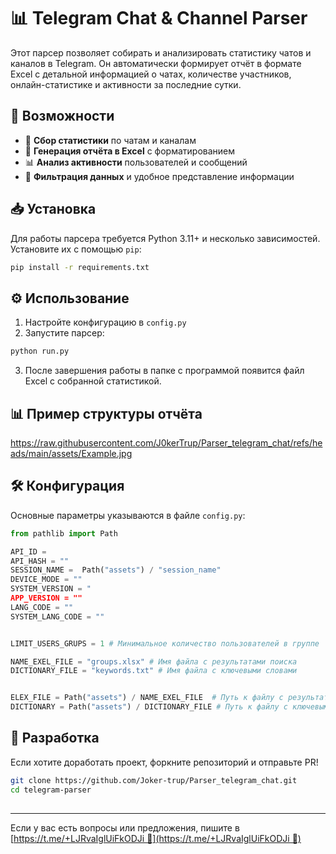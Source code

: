 # 📊 Telegram Chat & Channel Parser

Этот парсер позволяет собирать и анализировать статистику чатов и каналов в Telegram. Он автоматически формирует отчёт в формате Excel с детальной информацией о чатах, количестве участников, онлайн-статистике и активности за последние сутки.

## 🚀 Возможности

- 📌 **Сбор статистики** по чатам и каналам
- 📝 **Генерация отчёта в Excel** с форматированием
- 📊 **Анализ активности** пользователей и сообщений
- 🔎 **Фильтрация данных** и удобное представление информации

## 📥 Установка

Для работы парсера требуется Python 3.11+ и несколько зависимостей. Установите их с помощью `pip`:

```bash
pip install -r requirements.txt
```

## ⚙️ Использование

1. Настройте конфигурацию в `config.py`&#x20;
2. Запустите парсер:

```bash
python run.py
```

3. После завершения работы в папке с программой появится файл Excel с собранной статистикой.

## 📊 Пример структуры отчёта

https://raw.githubusercontent.com/J0kerTrup/Parser_telegram_chat/refs/heads/main/assets/Example.jpg

## 🛠 Конфигурация

Основные параметры указываются в файле `config.py`:

```python
from pathlib import Path

API_ID =   
API_HASH = ""
SESSION_NAME =  Path("assets") / "session_name"
DEVICE_MODE = ""
SYSTEM_VERSION = " 
APP_VERSION = ""
LANG_CODE = ""
SYSTEM_LANG_CODE = ""


LIMIT_USERS_GRUPS = 1 # Минимальное количество пользователей в группе

NAME_EXEL_FILE = "groups.xlsx" # Имя файла с результатами поиска
DICTIONARY_FILE = "keywords.txt" # Имя файла с ключевыми словами


ELEX_FILE = Path("assets") / NAME_EXEL_FILE  # Путь к файлу с результатами поиска
DICTIONARY = Path("assets") / DICTIONARY_FILE # Путь к файлу с ключевыми словами
```

## 🔧 Разработка

Если хотите доработать проект, форкните репозиторий и отправьте PR!

```bash
git clone https://github.com/Joker-trup/Parser_telegram_chat.git
cd telegram-parser
```

##

---

Если у вас есть вопросы или предложения, пишите в [https://t.me/+LJRvaIglUiFkODJi 🚀](https://t.me/+LJRvaIglUiFkODJi 🚀)


